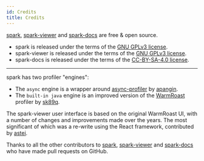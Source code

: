```yaml
---
id: Credits
title: Credits
---
```


[spark](https://github.com/lucko/spark), [spark-viewer](https://github.com/lucko/spark-viewer) and [spark-docs](https://github.com/lucko/spark-docs) are free & open source. 

* spark is released under the terms of the [GNU GPLv3 license](https://github.com/lucko/spark/blob/master/LICENSE.txt).
* spark-viewer is released under the terms of the [GNU GPLv3 license](https://github.com/lucko/spark-viewer/blob/master/LICENSE.txt).
* spark-docs is released under the terms of the [CC-BY-SA-4.0 license](https://github.com/lucko/spark-docs/blob/master/LICENSE.txt).

___

spark has two profiler "engines":
* The `async` engine is a wrapper around [async-profiler](https://github.com/jvm-profiling-tools/async-profiler) by [apangin](https://github.com/apangin).
* The `built-in java` engine is an improved version of the [WarmRoast](https://github.com/sk89q/WarmRoast) profiler by [sk89q](https://github.com/sk89q).

The spark-viewer user interface is based on the original WarmRoast UI, with a number of changes and improvements made over the years. The most significant of which was a re-write using the React framework, contributed by [astei](https://github.com/astei/).

Thanks to all the other contributors to [spark](https://github.com/lucko/spark/graphs/contributors), [spark-viewer](https://github.com/lucko/spark-viewer/graphs/contributors) and [spark-docs](https://github.com/lucko/spark-docs/graphs/contributors) who have made pull requests on GitHub.
